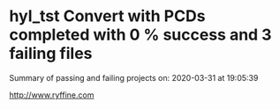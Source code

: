 # hyl_tst Convert with PCDs completed with 0 % success and 3 failing files

Summary of passing and failing projects on: 2020-03-31 at 19:05:39

http://www.ryffine.com
